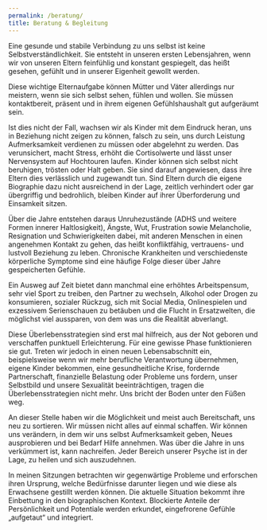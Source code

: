 ```yaml
---
permalink: /beratung/
title: Beratung & Begleitung
---
```

Eine gesunde und stabile Verbindung zu uns selbst ist keine Selbstverständlichkeit.
Sie entsteht in unseren ersten Lebensjahren, wenn wir von unseren Eltern feinfühlig und konstant gespiegelt, das heißt gesehen, gefühlt und in unserer Eigenheit gewollt werden.

Diese wichtige Elternaufgabe können Mütter und Väter allerdings nur meistern, wenn sie sich selbst sehen, fühlen und wollen. Sie müssen kontaktbereit, präsent und in ihrem eigenen Gefühlshaushalt gut aufgeräumt sein.

Ist dies nicht der Fall, wachsen wir als Kinder mit dem Eindruck heran, uns in Beziehung nicht zeigen zu können, falsch zu sein, uns durch Leistung Aufmerksamkeit verdienen zu müssen oder abgelehnt zu werden. Das verunsichert, macht Stress, erhöht die Cortisolwerte und lässt unser Nervensystem auf Hochtouren laufen. Kinder können sich selbst nicht beruhigen, trösten oder Halt geben. Sie sind darauf angewiesen, dass ihre Eltern dies verlässlich und zugewandt tun. Sind Eltern durch die eigene Biographie dazu nicht ausreichend in der Lage, zeitlich verhindert oder gar übergriffig und bedrohlich, bleiben Kinder auf ihrer Überforderung und Einsamkeit sitzen.

Über die Jahre entstehen daraus Unruhezustände (ADHS und weitere Formen innerer Haltlosigkeit), Ängste, Wut, Frustration sowie Melancholie, Resignation und Schwierigkeiten dabei, mit anderen Menschen in einen angenehmen Kontakt zu gehen, das heißt konfliktfähig, vertrauens- und lustvoll Beziehung zu leben. Chronische Krankheiten und verschiedenste körperliche Symptome sind eine häufige Folge dieser über Jahre gespeicherten Gefühle.

Ein Ausweg auf Zeit bietet dann manchmal eine erhöhtes Arbeitspensum, sehr viel Sport zu treiben, den Partner zu wechseln, Alkohol oder Drogen zu konsumieren, sozialer Rückzug, sich mit Social Media, Onlinespielen und exzessivem Serienschauen zu betäuben und die Flucht in Ersatzwelten, die möglichst viel aussparen, von dem was uns die Realität abverlangt.

Diese Überlebensstrategien sind erst mal hilfreich, aus der Not geboren und verschaffen punktuell Erleichterung. Für eine gewisse Phase funktionieren sie gut. Treten wir jedoch in einen neuen Lebensabschnitt ein, beispielsweise wenn wir mehr berufliche Verantwortung übernehmen, eigene Kinder bekommen, eine gesundheitliche Krise, fordernde Partnerschaft, finanzielle Belastung oder Probleme uns fordern, unser Selbstbild und unsere Sexualität beeinträchtigen, tragen die Überlebensstrategien nicht mehr. Uns bricht der Boden unter den Füßen weg.

An dieser Stelle haben wir die Möglichkeit und meist auch Bereitschaft, uns neu zu sortieren. 
Wir müssen nicht alles auf einmal schaffen. Wir können uns verändern, in dem wir uns selbst Aufmerksamkeit geben, Neues ausprobieren und bei Bedarf Hilfe annehmen. Was über die Jahre in uns verkümmert ist, kann nachreifen. Jeder Bereich unserer Psyche ist in der Lage, zu heilen und sich auszudehnen. 

In meinen Sitzungen betrachten wir gegenwärtige Probleme und erforschen ihren Ursprung, welche Bedürfnisse darunter liegen und wie diese als Erwachsene gestillt werden können. Die aktuelle Situation bekommt ihre Einbettung in den biographischen Kontext. Blockierte Anteile der Persönlichkeit und Potentiale werden erkundet, eingefrorene Gefühle „aufgetaut“ und integriert. 
